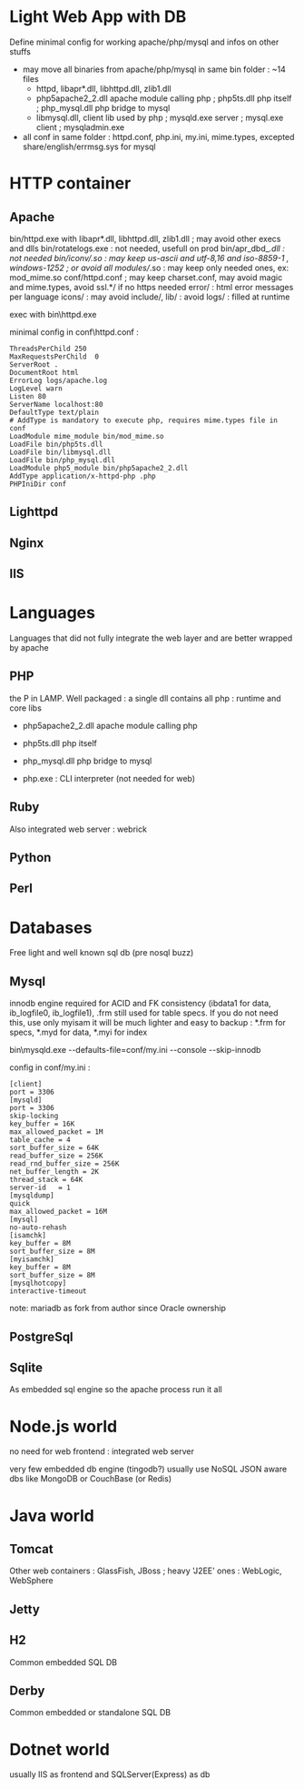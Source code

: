 # Light Web App with DB

Define minimal config for working apache/php/mysql and infos on other stuffs

* may move all binaries from apache/php/mysql in same bin folder : ~14 files
  * httpd, libapr*.dll, libhttpd.dll, zlib1.dll
  * php5apache2_2.dll apache module calling php ; php5ts.dll php itself ; php_mysql.dll php bridge to mysql 
  * libmysql.dll, client lib used by php ; mysqld.exe server ; mysql.exe client ; mysqladmin.exe
* all conf in same folder : httpd.conf, php.ini, my.ini, mime.types, excepted share/english/errmsg.sys for mysql

# HTTP container

## Apache

bin/httpd.exe with libapr*.dll, libhttpd.dll, zlib1.dll ; may avoid other execs and dlls
bin/rotatelogs.exe : not needed, usefull on prod
bin/apr_dbd_*.dll : not needed
bin/iconv/<encoding>.so : may keep us-ascii and utf-8,16 and iso-8859-1 , windows-1252 ; or avoid all
modules/*.so : may keep only needed ones, ex: mod_mime.so
conf/httpd.conf ; may keep charset.conf, may avoid magic and mime.types, avoid ssl.*/ if no https needed
error/ : html error messages per language
icons/ : may avoid
include/, lib/ : avoid
logs/ : filled at runtime

exec with bin\httpd.exe

minimal config in conf\httpd.conf :
```
ThreadsPerChild 250
MaxRequestsPerChild  0
ServerRoot .
DocumentRoot html
ErrorLog logs/apache.log
LogLevel warn
Listen 80
ServerName localhost:80
DefaultType text/plain
# AddType is mandatory to execute php, requires mime.types file in conf
LoadModule mime_module bin/mod_mime.so
LoadFile bin/php5ts.dll
LoadFile bin/libmysql.dll
LoadFile bin/php_mysql.dll
LoadModule php5_module bin/php5apache2_2.dll
AddType application/x-httpd-php .php
PHPIniDir conf
```

## Lighttpd

## Nginx

## IIS

# Languages

Languages that did not fully integrate the web layer and are better wrapped by apache

## PHP

the P in LAMP.
Well packaged : a single dll contains all php : runtime and core libs

* php5apache2_2.dll apache module calling php
* php5ts.dll php itself
* php_mysql.dll php bridge to mysql 

* php.exe : CLI interpreter (not needed for web)

## Ruby

Also integrated web server : webrick

## Python

## Perl

# Databases

Free light and well known sql db (pre nosql buzz)

## Mysql

innodb engine required for ACID and FK consistency (ibdata1 for data, ib_logfile0, ib_logfile1), .frm still used for table specs.
If you do not need this, use only myisam it will be much lighter and easy to backup : 
*.frm for specs, *.myd for data, *.myi for index

bin\mysqld.exe --defaults-file=conf/my.ini --console --skip-innodb

config in conf/my.ini :
```
[client]
port = 3306
[mysqld]
port = 3306
skip-locking
key_buffer = 16K
max_allowed_packet = 1M
table_cache = 4
sort_buffer_size = 64K
read_buffer_size = 256K
read_rnd_buffer_size = 256K
net_buffer_length = 2K
thread_stack = 64K
server-id	= 1
[mysqldump]
quick
max_allowed_packet = 16M
[mysql]
no-auto-rehash
[isamchk]
key_buffer = 8M
sort_buffer_size = 8M
[myisamchk]
key_buffer = 8M
sort_buffer_size = 8M
[mysqlhotcopy]
interactive-timeout
```

note: mariadb as fork from author since Oracle ownership

## PostgreSql

## Sqlite

As embedded sql engine so the apache process run it all

# Node.js world

no need for web frontend : integrated web server

very few embedded db engine (tingodb?) usually use NoSQL JSON aware dbs like MongoDB or CouchBase (or Redis)

# Java world

## Tomcat

Other web containers : GlassFish, JBoss ; heavy 'J2EE' ones : WebLogic, WebSphere

## Jetty

## H2

Common embedded SQL DB

## Derby

Common embedded or standalone SQL DB

# Dotnet world

usually IIS as frontend and SQLServer(Express) as db
